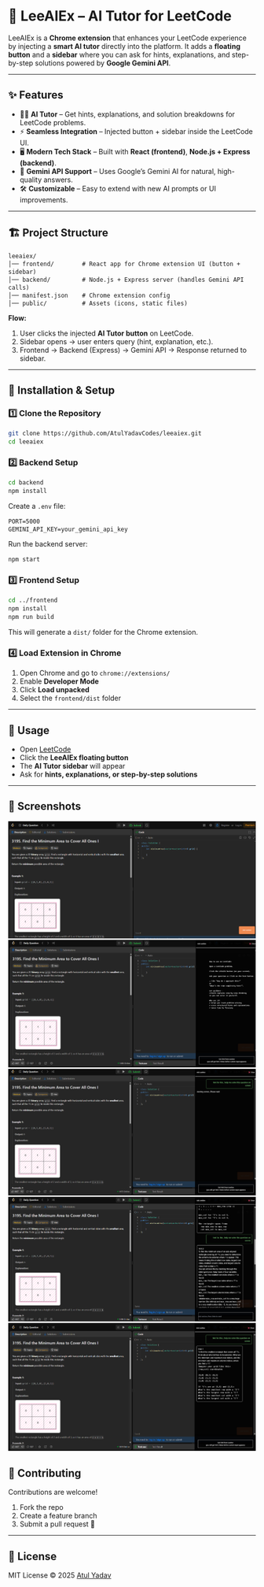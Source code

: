# 🚀 LeeAIEx – AI Tutor for LeetCode

LeeAIEx is a **Chrome extension** that enhances your LeetCode experience by injecting a **smart AI tutor** directly into the platform.
It adds a **floating button** and a **sidebar** where you can ask for hints, explanations, and step-by-step solutions powered by **Google Gemini API**.

---

## ✨ Features

* 🧑‍🏫 **AI Tutor** – Get hints, explanations, and solution breakdowns for LeetCode problems.
* ⚡ **Seamless Integration** – Injected button + sidebar inside the LeetCode UI.
* 🖥️ **Modern Tech Stack** – Built with **React (frontend)**, **Node.js + Express (backend)**.
* 🔑 **Gemini API Support** – Uses Google’s Gemini AI for natural, high-quality answers.
* 🛠️ **Customizable** – Easy to extend with new AI prompts or UI improvements.

---

## 🏗️ Project Structure

```
leeaiex/
│── frontend/        # React app for Chrome extension UI (button + sidebar)
│── backend/         # Node.js + Express server (handles Gemini API calls)
│── manifest.json    # Chrome extension config
│── public/          # Assets (icons, static files)
```

**Flow:**

1. User clicks the injected **AI Tutor button** on LeetCode.
2. Sidebar opens → user enters query (hint, explanation, etc.).
3. Frontend → Backend (Express) → Gemini API → Response returned to sidebar.

---

## 🔧 Installation & Setup

### 1️⃣ Clone the Repository

```bash
git clone https://github.com/AtulYadavCodes/leeaiex.git
cd leeaiex
```

### 2️⃣ Backend Setup

```bash
cd backend
npm install
```

Create a `.env` file:

```env
PORT=5000
GEMINI_API_KEY=your_gemini_api_key
```

Run the backend server:

```bash
npm start
```

### 3️⃣ Frontend Setup

```bash
cd ../frontend
npm install
npm run build
```

This will generate a `dist/` folder for the Chrome extension.

### 4️⃣ Load Extension in Chrome

1. Open Chrome and go to `chrome://extensions/`
2. Enable **Developer Mode**
3. Click **Load unpacked**
4. Select the `frontend/dist` folder

---

## 🧪 Usage

* Open [LeetCode](https://leetcode.com/problems)
* Click the **LeeAIEx floating button**
* The **AI Tutor sidebar** will appear
* Ask for **hints, explanations, or step-by-step solutions**

---

## 📸 Screenshots
![](screenshot1.png)
![](screenshot2.png)
![](screenshot3.png)
![](screenshot4.png)
![](screenshot5.png)


## 🤝 Contributing

Contributions are welcome!

1. Fork the repo
2. Create a feature branch
3. Submit a pull request 🚀

---

## 📜 License

MIT License © 2025 [Atul Yadav](https://github.com/AtulYadavCodes)
